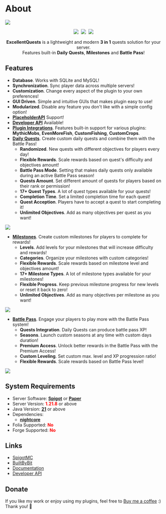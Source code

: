 # About
![](https://nightexpressdev.com/excellentquests/banner.png)

<div align="center">

<a href="https://discord.gg/EwNFGsnGaW"><img src="https://nightexpressdev.com/img/overview/btn_discord.png"></a>&nbsp;
<a href="https://ko-fi.com/nightexpress"><img src="https://nightexpressdev.com/img/overview/btn_donate.png"></a>&nbsp;
<a href="https://nightexpressdev.com/excellentquests/"><img src="https://nightexpressdev.com/img/overview/btn_manual.png"></a>

**ExcellentQuests** is a lightweight and modern **3 in 1** quests solution for your server.  
Features built-in **Daily Quests**, **Milestones** and **Battle Pass**!

</div>

## Features

- **Database**. Works with SQLite and MySQL!
- **Synchronization**. Sync player data across multiple servers!
- **Customization**. Change every aspect of the plugin to your own preferences!
- **GUI Driven**. Simple and intuitive GUIs that makes plugin easy to use!
- **Modularized**. Disable any feature you don't like with a simple config option!
- [**PlaceholderAPI**](https://nightexpressdev.com/excellentquests/placeholders/papi/) Support!
- [**Developer API**](https://nightexpressdev.com/excellentquests/developer-api) Available!
- [**Plugin Integrations**](https://nightexpressdev.com/excellentquests/integrations/). Features built-in support for various plugins: **MythicMobs**, **EvenMoreFish**, **CustomFishing**, **CustomCrops**.
- [**Daily Quests**](https://nightexpressdev.com/excellentquests/quests/). Create custom daily quests and combine them with the Battle Pass!
  - **Randomized**. New quests with different objectives for players every day!
  - **Flexible Rewards**. Scale rewards based on quest's difficulty and objectives amount!
  - **Battle Pass Mode**. Setting that makes daily quests only available during an active Battle Pass season!
  - **Quests Amount**. Set different amount of quests for players based on their rank or permission!
  - **17+ Quest Types**. A lot of quest types available for your quests!
  - **Completion Time**. Set a limited completion time for each quest!
  - **Quest Acception**. Players have to accept a quest to start completing it!
  - **Unlimited Objectives**. Add as many objectives per quest as you want!

![](https://nightexpressdev.com/img/excellentquests/quests.gif)

- [**Milestones**](https://nightexpressdev.com/excellentquests/milestones/). Create custom milestones for players to complete for rewards!
  - **Levels**. Add levels for your milestones that will increase difficulty and rewards!
  - **Categories**. Organize your milestones with custom categories!
  - **Flexible Rewards**. Scale rewards based on milestone level and objectives amount!
  - **17+ Milestone Types**. A lot of milestone types available for your milestones!
  - **Flexible Progress**. Keep previous milestone progress for new levels or reset it back to zero!
  - **Unlimited Objectives**. Add as many objectives per milestone as you want!

![](https://nightexpressdev.com/img/excellentquests/milestones.gif)

- [**Battle Pass**](https://nightexpressdev.com/excellentquests/battlepass/). Engage your players to play more with the Battle Pass system!
  - **Quests Integration**. Daily Quests can produce battle pass XP!
  - **Seasons**. Launch custom seasons at any time with custom days duration!
  - **Premium Access**. Unlock better rewards in the Battle Pass with the Premium Access!
  - **Custom Leveling**. Set custom max. level and XP progression ratio!
  - **Flexible Rewards**. Scale rewards based on Battle Pass level!

![](https://nightexpressdev.com/img/excellentquests/battlepass.gif)

## System Requirements

- Server Software: [**Spigot**](https://www.spigotmc.org/link-forums/88/) or [**Paper**](https://papermc.io/downloads/paper)  
- Server Version: <span style="color:red">**1.21.8**</span> or above  
- Java Version: [**21**](https://adoptium.net/temurin/releases) or above  
- Dependencies: 
  - [**nightcore**](https://modrinth.com/plugin/nightcore)  
- Folia Supported: <span style="color:red">**No**</span>  
- Forge Supported: <span style="color:red">**No**</span>  

## Links
- [SpigotMC](https://spigotmc.org/resources/107283/)
- [BuiltByBit](https://builtbybit.com/resources/78234/)
- [Documentation](https://nightexpressdev.com/excellentquests/)
- [Developer API](https://nightexpressdev.com/excellentquests/developer-api/)

## Donate
If you like my work or enjoy using my plugins, feel free to [Buy me a coffee](https://ko-fi.com/nightexpress) :) Thank you! 🧡
